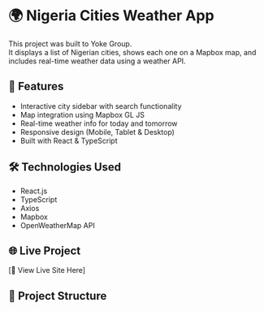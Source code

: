 # 🌍 Nigeria Cities Weather App

This project was built  to Yoke Group.  
It displays a list of Nigerian cities, shows each one on a Mapbox map, and includes real-time weather data using a weather API.

## 🚀 Features
- Interactive city sidebar with search functionality
- Map integration using Mapbox GL JS
- Real-time weather info for today and tomorrow
- Responsive design (Mobile, Tablet & Desktop)
- Built with React & TypeScript

## 🛠 Technologies Used
- React.js
- TypeScript
- Axios
- Mapbox
- OpenWeatherMap API

## 🌐 Live Project
[🔗 View Live Site Here]

## 📁 Project Structure
